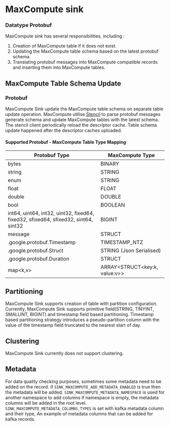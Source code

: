 # MaxCompute sink

### Datatype Protobuf

MaxCompute sink has several responsibilities, including :

1. Creation of MaxCompute table if it does not exist.
2. Updating the MaxCompute table schema based on the latest protobuf schema.
3. Translating protobuf messages into MaxCompute compatible records and inserting them into MaxCompute tables.

## MaxCompute Table Schema Update

### Protobuf

MaxCompute Sink update the MaxCompute table schema on separate table update operation. MaxCompute
utilise [Stencil](https://github.com/goto/stencil) to parse protobuf messages generate schema and update MaxCompute
tables with the latest schema.
The stencil client periodically reload the descriptor cache. Table schema update happened after the descriptor caches
uploaded.

#### Supported Protobuf - MaxCompute Table Type Mapping

| Protobuf Type                                                                      | MaxCompute Type               |
|------------------------------------------------------------------------------------|-------------------------------|
| bytes                                                                              | BINARY                        |
| string                                                                             | STRING                        |
| enum                                                                               | STRING                        |
| float                                                                              | FLOAT                         |
| double                                                                             | DOUBLE                        |
| bool                                                                               | BOOLEAN                       |
| int64, uint64, int32, uint32, fixed64, fixed32, sfixed64, sfixed32, sint64, sint32 | BIGINT                        |
| message                                                                            | STRUCT                        |
| .google.protobuf.Timestamp                                                         | TIMESTAMP_NTZ                 |
| .google.protobuf.Struct                                                            | STRING (Json Serialised)      |
| .google.protobuf.Duration                                                          | STRUCT                        |
| map<k,v>                                                                           | ARRAY<STRUCT<key:k, value:v>> |

## Partitioning

MaxCompute Sink supports creation of table with partition configuration. Currently, MaxCompute Sink supports primitive field(STRING, TINYINT, SMALLINT, BIGINT)
and timestamp field based partitioning. Timestamp based partitioning strategy introduces a pseudo-partition column with the value of the timestamp field truncated to the nearest start of day.

## Clustering

MaxCompute Sink currently does not support clustering.

## Metadata

For data quality checking purposes, sometimes some metadata need to be added on the record.
if `SINK_MAXCOMPUTE_ADD_METADATA_ENABLED` is true then the metadata will be added.
`SINK_MAXCOMPUTE_METADATA_NAMESPACE` is used for another namespace to add columns
if namespace is empty, the metadata columns will be added in the root level.
`SINK_MAXCOMPUTE_METADATA_COLUMNS_TYPES` is set with kafka metadata column and their type,
An example of metadata columns that can be added for kafka records.